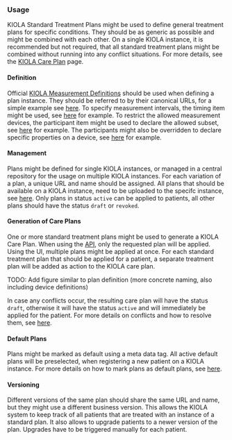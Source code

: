 ### Usage

KIOLA Standard Treatment Plans might be used to define general treatment plans for specific conditions. They should be as generic as possible and might be combined with each other. On a single KIOLA instance, it is recommended but not required, that all standard treatment plans might be combined without running into any conflict situations. For more details, see the [KIOLA Care Plan](StructureDefinition-kiola-care-plan.html) page.

#### Definition

Official [KIOLA Measurement Definitions](StructureDefinition-kiola-measurement-definition.html) should be used when defining a plan instance. They should be referred to by their canonical URLs, for a simple example see [here](PlanDefinition-kiola-standard-treatment-plan-simple-example.html). To specify measurement intervals, the timing item might be used, see [here](PlanDefinition-kiola-standard-treatment-plan-timing-example.html) for example. To restrict the allowed measurement devices, the participant item might be used to declare the allowed subset, see [here](PlanDefinition-kiola-standard-treatment-plan-participant-example.html) for example. The participants might also be overridden to declare specific properties on a device, see [here](PlanDefinition-kiola-standard-treatment-plan-participant-property-example.html) for example.

#### Management

Plans might be defined for single KIOLA instances, or managed in a central repository for the usage on multiple KIOLA instances. For each variation of a plan, a unique URL and name should be assigned. All plans that should be available on a KIOLA instance, need to be uploaded to the specifc instance, see [here](CapabilityStatement-kiola-standard-treatment-plan-management.html). Only plans in status `active` can be applied to patients, all other plans should have the status `draft` or `revoked`.

#### Generation of Care Plans

One or more standard treatment plans might be used to generate a KIOLA Care Plan. When using the [API](CapabilityStatement-kiola-standard-treatment-plan-apply.html), only the requested plan will be applied. Using the UI, multiple plans might be applied at once. For each standard treatment plan that should be applied for a patient, a separate treatment plan will be added as action to the KIOLA care plan. 

TODO: Add figure similar to plan definition (more concrete naming, also including device definitions)

In case any conflicts occur, the resulting care plan will have the status `draft`, otherwise it will have the status `active` and will immediately be applied for the patient. For more details on conflicts and how to resolve them, see [here](StructureDefinition-kiola-care-plan.html#conflicts).

#### Default Plans

Plans might be marked as default using a meta data tag. All active default plans will be preselected, when registering a new patient on a KIOLA instance. For more details on how to mark plans as default plans, see [here](CapabilityStatement-kiola-standard-treatment-plan-set-default.html).

#### Versioning

Different versions of the same plan should share the same URL and name, but they might use a different business version. This allows the KIOLA system to keep track of all patients that are treated with an instance of a standard plan. It also allows to upgrade patients to a newer version of the plan. Upgrades have to be triggered manually for each patient.
